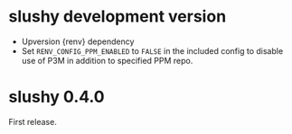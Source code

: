 # slushy development version

- Upversion {renv} dependency
- Set `RENV_CONFIG_PPM_ENABLED` to `FALSE` in the included config to disable use of P3M in addition to specified PPM repo.
 
# slushy 0.4.0

First release. 